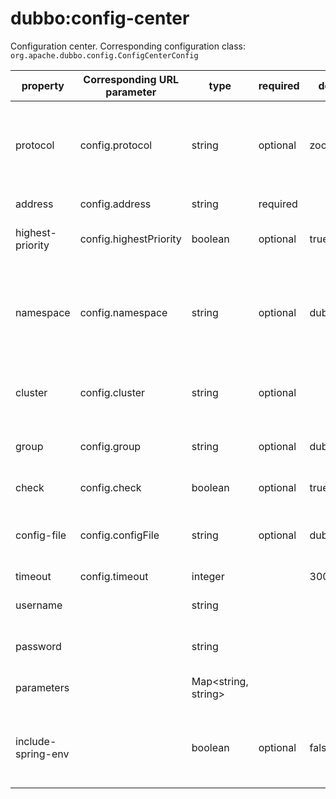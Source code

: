 # dubbo:config-center

Configuration center. Corresponding configuration class: `org.apache.dubbo.config.ConfigCenterConfig`

| property | Corresponding URL parameter | type | required | default value | description | compatibility |
| ---------------- | ---------------------- | ------------------- | -------- | ---------------- | ------------------------------------------------------------ | ------ |
| protocol         | config.protocol        | string              | optional | zookeeper        | Which configuration center to use: Apollo, zookeeper, nacos, etc.<br />take zookeeper for a example<br />1. If protocol is specified, address can be simplified to `127.0.0.1:2181`;<br />2. If protocol is not specified, address is set to `zookeeper://127.0.0.1:2181` | 2.7.0+ |
| address          | config.address         | string              | required     |                  | Configuration center address.<br />See protocol description for values                     | 2.7.0+ |
| highest-priority  | config.highestPriority | boolean             | optional     | true             | Configuration items from the configuration center have the highest priority, meaning the local configuration items are overwritten. | 2.7.0+ |
| namespace        | config.namespace       | string              | optional     | dubbo            | Often used for multi-tenant isolation, the actual meaning varies depending on the configuration center. <br />For example:<br />zookeeper - Environment isolation, default `dubbo`；<br />apollo - Distinguish between sets of configurations for different domains and use them by default `dubbo` and `application` | 2.7.0+ |
| cluster          | config.cluster         | string              | optional     |                  | The meaning varies according to the configuration center selected.<br />For example, in apollo it's used to distinguish between different configuration clusters | 2.7.0+ |
| group            | config.group           | string              | optional     | dubbo            | The meaning varies according to the configuration center selected.<br />nacos - Isolate different configuration sets<br />zookeeper - Isolate different configuration sets | 2.7.0+ |
| check            | config.check           | boolean             | optional     | true             | Whether to terminate application startup when the configuration hub connection fails.                     | 2.7.0+ |
| config-file       | config.configFile      | string              | optional     | dubbo.properties | The key mapped to the global level profile<br />zookeeper - DefaultPath/dubbo/config/dubbo/dubbo.properties<br />apollo - The dubbo.properties key in dubbo namespace | 2.7.0+ |
| timeout          | config.timeout         | integer             |          | 3000ms           | Gets the configured timeout | 2.7.0+ |
| username         |                        | string              |          |                  | the username if the configuration center requires validation<br />Apollo is not yet enabled           | 2.7.0+ |
| password         |                        | string              |          |                  | password if configuration center needs to do check<br />Apollo is not yet enabled             | 2.7.0+ |
| parameters       |                        | Map<string, string> |          |                  | Extended parameters to support customized configuration parameters for different configuration centers | 2.7.0+ |
| include-spring-env |                        | boolean             | optional     | false            | With the Spring framework support, when the value is `true`, it will automatically reads the configuration from the Spring Environment<br />Read by default<br />Configuration with key `dubbo.properties`<br />PropertySource with key `dubbo.properties` | 2.7.0+ |
